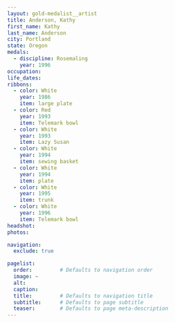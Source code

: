 ```yaml
---
layout: gold-medalist__artist
title: Anderson, Kathy
first_name: Kathy
last_name: Anderson
city: Portland
state: Oregon
medals: 
  - discipline: Rosemaling
    year: 1996
occupation:
life_dates:
ribbons: 
  - color: White
    year: 1986
    item: large plate
  - color: Red
    year: 1993
    item: Telemark bowl
  - color: White
    year: 1993
    item: Lazy Susan
  - color: White
    year: 1994
    item: sewing basket
  - color: White
    year: 1994
    item: plate
  - color: White
    year: 1995
    item: trunk
  - color: White
    year: 1996
    item: Telemark bowl
headshot:
photos:

navigation:
  exclude: true

pagelist:
  order:         # Defaults to navigation order  
  image: ~
  alt:
  caption:
  title:         # Defaults to navigation title
  subtitle:      # Defaults to page subtitle
  teaser:        # Defaults to page meta-description  
---
```

